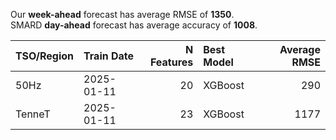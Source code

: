 
Our __week-ahead__ forecast has average RMSE of __1350__.  
SMARD __day-ahead__ forecast has average accuracy of __1008__. 
    
| TSO/Region   | Train Date   |   N Features | Best Model   |   Average RMSE |
|:-------------|:-------------|-------------:|:-------------|---------------:|
| 50Hz         | 2025-01-11   |           20 | XGBoost      |            290 |
| TenneT       | 2025-01-11   |           23 | XGBoost      |           1177 |